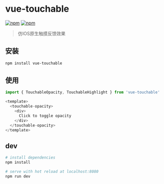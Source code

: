 # vue-touchable

[![npm](https://img.shields.io/npm/v/vue-touchable.svg?maxAge=2592000?style=flat-square)]()
[![npm](https://img.shields.io/npm/dt/vue-touchable.svg?maxAge=2592000?style=flat-square)]()

> 仿IOS原生触摸反馈效果

## 安装

``` bash
npm install vue-touchable
```

## 使用

``` js
import { TouchableOpacity, TouchableHighlight } from 'vue-touchable'

<template>
  <touchable-opacity>
    <div>
      Click to toggle opacity
    </div>
  </touchable-opacity>
</template>
```

## dev

``` bash
# install dependencies
npm install

# serve with hot reload at localhost:8080
npm run dev
```
